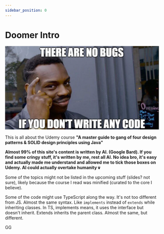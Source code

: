 ```yaml
---
sidebar_position: 0
---
```


# Doomer Intro

![meme](./img/meme.jpg)

This is all about the Udemy course  **"A master guide to gang of four design patterns & SOLID design principles using Java"**

**Almost 99% of this site's content is written by AI. (Google Bard). If you find some cringy stuff, it's written by me, rest all AI. No idea bro, it's easy and actually made me understand and allowed me to tick those boxes on Udemy. AI could actually overtake humanity 💀**

Some of the topics might not be listed in the upcoming stuff (slides? not sure), likely because the course I read was minified (curated to the core I believe). 


Some of the code might use TypeScript along the way. It's not too different from JS. Almost the same syntax. Like `implements` instead of `extends` while inheriting classes. In TS, implements means, it uses the interface but doesn't inherit. Extends inherits the parent class. Almost the same, but different.

GG